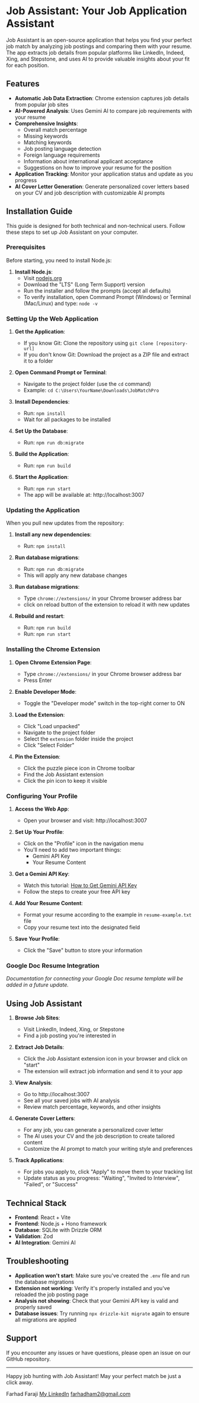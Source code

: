 # Job Assistant: Your Job Application Assistant

Job Assistant is an open-source application that helps you find your perfect job match by analyzing job postings and comparing them with your resume. The app extracts job details from popular platforms like LinkedIn, Indeed, Xing, and Stepstone, and uses AI to provide valuable insights about your fit for each position.

## Features

- **Automatic Job Data Extraction**: Chrome extension captures job details from popular job sites
- **AI-Powered Analysis**: Uses Gemini AI to compare job requirements with your resume
- **Comprehensive Insights**:
  - Overall match percentage
  - Missing keywords
  - Matching keywords
  - Job posting language detection
  - Foreign language requirements
  - Information about international applicant acceptance
  - Suggestions on how to improve your resume for the position
- **Application Tracking**: Monitor your application status and update as you progress
- **AI Cover Letter Generation**: Generate personalized cover letters based on your CV and job description with customizable AI prompts

## Installation Guide

This guide is designed for both technical and non-technical users. Follow these steps to set up Job Assistant on your computer.

### Prerequisites

Before starting, you need to install Node.js:

1. **Install Node.js**:
   - Visit [nodejs.org](https://nodejs.org/)
   - Download the "LTS" (Long Term Support) version
   - Run the installer and follow the prompts (accept all defaults)
   - To verify installation, open Command Prompt (Windows) or Terminal (Mac/Linux) and type: `node -v`

### Setting Up the Web Application

1. **Get the Application**:

   - If you know Git: Clone the repository using `git clone [repository-url]`
   - If you don't know Git: Download the project as a ZIP file and extract it to a folder

2. **Open Command Prompt or Terminal**:

   - Navigate to the project folder (use the `cd` command)
   - Example: `cd C:\Users\YourName\Downloads\JobMatchPro`

3. **Install Dependencies**:

   - Run: `npm install`
   - Wait for all packages to be installed

5. **Set Up the Database**:

   - Run: `npm run db:migrate`

6. **Build the Application**:

   - Run: `npm run build`

7. **Start the Application**:
   - Run: `npm run start`
   - The app will be available at: http://localhost:3007

### Updating the Application

When you pull new updates from the repository:

1. **Install any new dependencies**:

   - Run: `npm install`

2. **Run database migrations**:

   - Run: `npm run db:migrate`
   - This will apply any new database changes

3. **Run database migrations**:

   - Type `chrome://extensions/` in your Chrome browser address bar
   - click on reload button of the extension to reload it with new updates

4. **Rebuild and restart**:
   - Run: `npm run build`
   - Run: `npm run start`

### Installing the Chrome Extension

1. **Open Chrome Extension Page**:

   - Type `chrome://extensions/` in your Chrome browser address bar
   - Press Enter

2. **Enable Developer Mode**:

   - Toggle the "Developer mode" switch in the top-right corner to ON

3. **Load the Extension**:

   - Click "Load unpacked"
   - Navigate to the project folder
   - Select the `extension` folder inside the project
   - Click "Select Folder"

4. **Pin the Extension**:
   - Click the puzzle piece icon in Chrome toolbar
   - Find the Job Assistant extension
   - Click the pin icon to keep it visible

### Configuring Your Profile

1. **Access the Web App**:

   - Open your browser and visit: http://localhost:3007

2. **Set Up Your Profile**:

   - Click on the "Profile" icon in the navigation menu
   - You'll need to add two important things:
     - Gemini API Key
     - Your Resume Content

3. **Get a Gemini API Key**:

   - Watch this tutorial: [How to Get Gemini API Key](https://www.youtube.com/watch?v=6BRyynZkvf0)
   - Follow the steps to create your free API key

4. **Add Your Resume Content**:

   - Format your resume according to the example in `resume-example.txt` file
   - Copy your resume text into the designated field

5. **Save Your Profile**:
   - Click the "Save" button to store your information

### Google Doc Resume Integration

_Documentation for connecting your Google Doc resume template will be added in a future update._

## Using Job Assistant

1. **Browse Job Sites**:

   - Visit LinkedIn, Indeed, Xing, or Stepstone
   - Find a job posting you're interested in

2. **Extract Job Details**:

   - Click the Job Assistant extension icon in your browser and click on "start"
   - The extension will extract job information and send it to your app

3. **View Analysis**:

   - Go to http://localhost:3007
   - See all your saved jobs with AI analysis
   - Review match percentage, keywords, and other insights

4. **Generate Cover Letters**:

   - For any job, you can generate a personalized cover letter
   - The AI uses your CV and the job description to create tailored content
   - Customize the AI prompt to match your writing style and preferences

5. **Track Applications**:
   - For jobs you apply to, click "Apply" to move them to your tracking list
   - Update status as you progress: "Waiting", "Invited to Interview", "Failed", or "Success"

## Technical Stack

- **Frontend**: React + Vite
- **Frontend**: Node.js + Hono framework
- **Database**: SQLite with Drizzle ORM
- **Validation**: Zod
- **AI Integration**: Gemini AI

## Troubleshooting

- **Application won't start**: Make sure you've created the `.env` file and run the database migrations
- **Extension not working**: Verify it's properly installed and you've reloaded the job posting page
- **Analysis not showing**: Check that your Gemini API key is valid and properly saved
- **Database issues**: Try running `npx drizzle-kit migrate` again to ensure all migrations are applied

## Support

If you encounter any issues or have questions, please open an issue on our GitHub repository.

---

Happy job hunting with Job Assistant! May your perfect match be just a click away.

Farhad Faraji
[My LinkedIn](https://linkedin.com/in/farhadfaraji)
farhadham2@gmail.com
